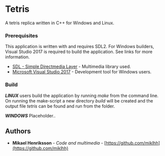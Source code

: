 # Tetris
A tetris replica written in C++ for Windows and Linux.

### Prerequisites
This application is written with and requires SDL2. For Windows builders, Visual Studio 2017 is required to build the application. See links for more information.

* [SDL - Simple Directmedia Layer](https://www.libsdl.org/) - Multimedia library used.
* [Microsoft Visual Studio 2017](https://www.visualstudio.com/) - Development tool for Windows users.


### Build
***LINUX*** users build the application by running *make* from the command line. On running the make-script a new directory *build* will be created and the output file *tetris* can be found and run from the folder. 

***WINDOWS***
Placeholder..

## Authors
* **Mikael Henriksson** - *Code and multimedia* - [https://github.com/miklhh](https://github.com/miklhh)
